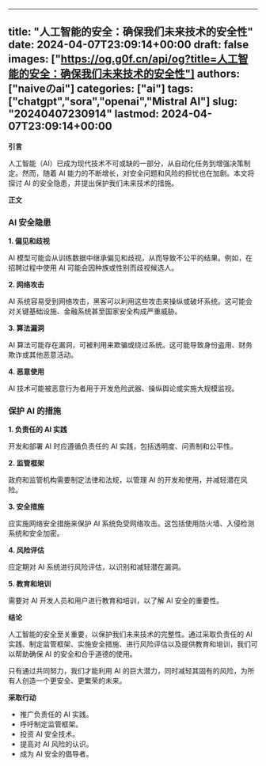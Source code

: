 
---
title: "人工智能的安全：确保我们未来技术的安全性"
date: 2024-04-07T23:09:14+00:00
draft: false
images: ["https://og.g0f.cn/api/og?title=人工智能的安全：确保我们未来技术的安全性"]
authors: ["naiveのai"]
categories: ["ai"]
tags: ["chatgpt","sora","openai","Mistral AI"]
slug: "20240407230914"
lastmod: 2024-04-07T23:09:14+00:00
---
**引言**

人工智能（AI）已成为现代技术不可或缺的一部分，从自动化任务到增强决策制定。然而，随着 AI 能力的不断增长，对安全问题和风险的担忧也在加剧。本文将探讨 AI 的安全隐患，并提出保护我们未来技术的措施。

**正文**

### AI 安全隐患

**1. 偏见和歧视**

AI 模型可能会从训练数据中继承偏见和歧视，从而导致不公平的结果。例如，在招聘过程中使用 AI 可能会因种族或性别而歧视候选人。

**2. 网络攻击**

AI 系统容易受到网络攻击，黑客可以利用这些攻击来操纵或破坏系统。这可能会对关键基础设施、金融系统甚至国家安全构成严重威胁。

**3. 算法漏洞**

AI 算法可能存在漏洞，可被利用来欺骗或绕过系统。这可能导致身份盗用、财务欺诈或其他恶意活动。

**4. 恶意使用**

AI 技术可能被恶意行为者用于开发危险武器、操纵舆论或实施大规模监视。

### 保护 AI 的措施

**1. 负责任的 AI 实践**

开发和部署 AI 时应遵循负责任的 AI 实践，包括透明度、问责制和公平性。

**2. 监管框架**

政府和监管机构需要制定法律和法规，以管理 AI 的开发和使用，并减轻潜在风险。

**3. 安全措施**

应实施网络安全措施来保护 AI 系统免受网络攻击。这包括使用防火墙、入侵检测系统和安全加密。

**4. 风险评估**

应定期对 AI 系统进行风险评估，以识别和减轻潜在漏洞。

**5. 教育和培训**

需要对 AI 开发人员和用户进行教育和培训，以了解 AI 安全的重要性。

**结论**

人工智能的安全至关重要，以保护我们未来技术的完整性。通过采取负责任的 AI 实践、制定监管框架、实施安全措施、进行风险评估以及提供教育和培训，我们可以帮助确保 AI 的安全和合乎道德的使用。

只有通过共同努力，我们才能利用 AI 的巨大潜力，同时减轻其固有的风险，为所有人创造一个更安全、更繁荣的未来。

**采取行动**

* 推广负责任的 AI 实践。
* 呼吁制定监管框架。
* 投资 AI 安全技术。
* 提高对 AI 风险的认识。
* 成为 AI 安全的倡导者。